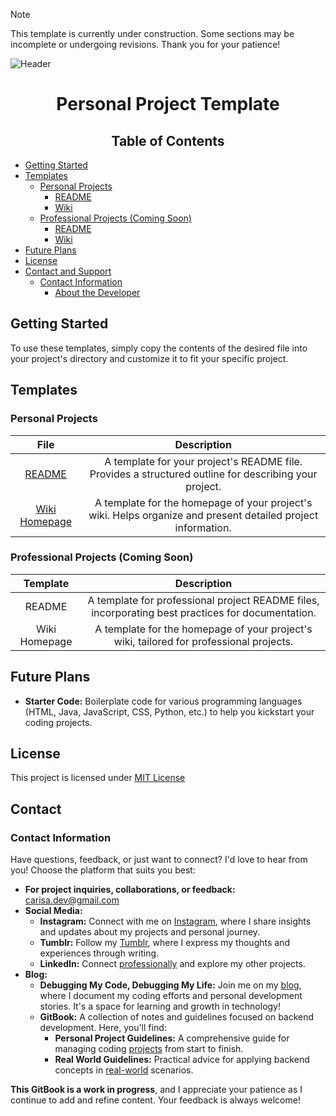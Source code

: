 ﻿> [!NOTE]
> This template is currently under construction. Some sections may be incomplete or undergoing revisions. Thank you for your patience!

![Header](https://github.com/user-attachments/assets/a039ce3a-a652-4d0a-be3e-b0ee4b55c83c)

<h1 align="center">Personal Project Template</h1>

<h2 align="center">Table of Contents</h2>

- [Getting Started](#getting-started)
- [Templates](#templates)
  - [Personal Projects](#personal)
    - [README](#readme)
    - [Wiki](#wiki)
  - [Professional Projects (Coming Soon)](#professional-projects-coming-soon)
    - [README](#readme)
    - [Wiki](#wiki)
- [Future Plans](#future-plans)
- [License](#license)
- [Contact and Support](#contact-and-support)
  - [Contact Information](#contact-information)
    - [About the Developer](#about-the-developer)

## Getting Started

To use these templates, simply copy the contents of the desired file into your project's directory and customize it to fit your specific project.

## Templates
### Personal Projects
|                                                               **File**                                                                |                                               **Description**                                                |
| :-----------------------------------------------------------------------------------------------------------------------------------: | :----------------------------------------------------------------------------------------------------------: |
|        [README](https://github.com/FizzyMo/Templates-Personal-Projects/blob/main/personal-project-template/README-template.md)        |    A template for your project's README file. Provides a structured outline for describing your project.     |
| [Wiki Homepage](https://github.com/FizzyMo/Templates-Personal-Projects/blob/main/personal-project-template/wiki-homepage-template.md) | A template for the homepage of your project's wiki. Helps organize and present detailed project information. |

### Professional Projects (Coming Soon)

| **Template**  | **Description**                                                                                   |
|:-------------:|:-------------------------------------------------------------------------------------------------:|
| README        | A template for professional project README files, incorporating best practices for documentation. |
| Wiki Homepage | A template for the homepage of your project's wiki, tailored for professional projects.           |

## Future Plans

- **Starter Code:** Boilerplate code for various programming languages (HTML, Java, JavaScript, CSS, Python, etc.) to help you kickstart your coding projects.

## License

This project is licensed under [MIT License](https://github.com/FizzyMo/Templates-Personal-Projects/blob/main/LICENSE)

## Contact

### Contact Information

Have questions, feedback, or just want to connect? I'd love to hear from you! Choose the platform that suits you best:

- **For project inquiries, collaborations, or feedback:** carisa.dev@gmail.com
- **Social Media:**
  - **Instagram:** Connect with me on [Instagram](https://www.instagram.com/devsilencewritten/), where I share insights and updates about my projects and personal journey.
  - **Tumblr:** Follow my [Tumblr](https://www.tumblr.com/blog/silencewritten), where I express my thoughts and experiences through writing.
  - **LinkedIn:** Connect [professionally](https://www.linkedin.com/in/carisa-saenz-videtto-669929173/) and explore my other projects.
- **Blog:**
  - **Debugging My Code, Debugging My Life:** Join me on my [blog](https://beyondbackend.hashnode.dev/), where I document my coding efforts and personal development stories. It's a space for learning and growth in technology!
  - **GitBook:** A collection of notes and guidelines focused on backend development. Here, you'll find:
    - **Personal Project Guidelines:** A comprehensive guide for managing coding [projects](https://beyondbackend.gitbook.io/beyond-backend-docs/carisas-dev-journey-notes) from start to finish.
    - **Real World Guidelines:** Practical advice for applying backend concepts in [real-world](https://beyondbackend.gitbook.io/beyond-backend-docs/carisas-dev-journey-notes) scenarios.

**This GitBook is a work in progress**, and I appreciate your patience as I continue to add and refine content. Your feedback is always welcome!
